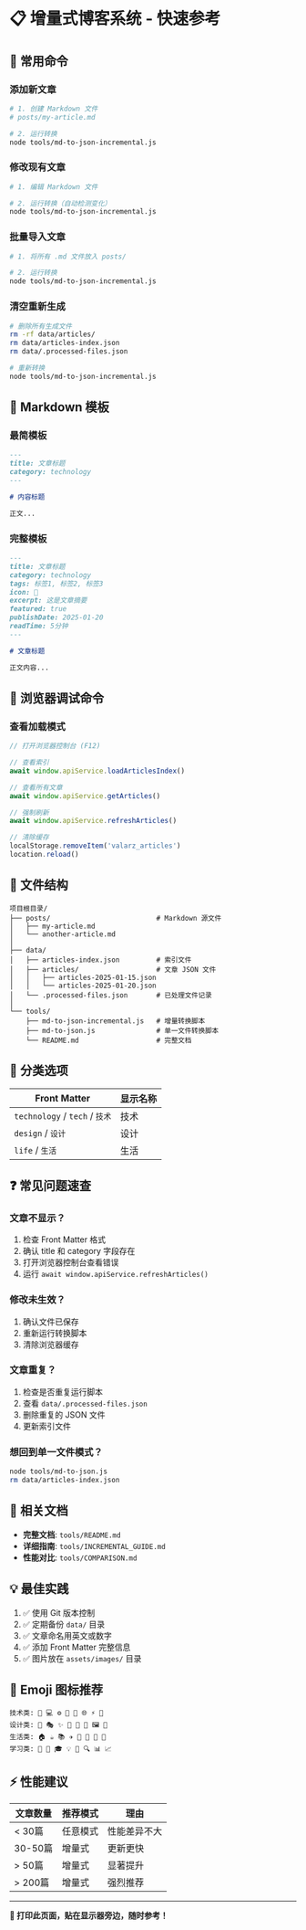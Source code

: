 # 📋 增量式博客系统 - 快速参考

## 🚀 常用命令

### 添加新文章
```bash
# 1. 创建 Markdown 文件
# posts/my-article.md

# 2. 运行转换
node tools/md-to-json-incremental.js
```

### 修改现有文章
```bash
# 1. 编辑 Markdown 文件

# 2. 运行转换（自动检测变化）
node tools/md-to-json-incremental.js
```

### 批量导入文章
```bash
# 1. 将所有 .md 文件放入 posts/

# 2. 运行转换
node tools/md-to-json-incremental.js
```

### 清空重新生成
```bash
# 删除所有生成文件
rm -rf data/articles/
rm data/articles-index.json
rm data/.processed-files.json

# 重新转换
node tools/md-to-json-incremental.js
```

## 📝 Markdown 模板

### 最简模板
```markdown
---
title: 文章标题
category: technology
---

# 内容标题

正文...
```

### 完整模板
```markdown
---
title: 文章标题
category: technology
tags: 标签1, 标签2, 标签3
icon: 🚀
excerpt: 这是文章摘要
featured: true
publishDate: 2025-01-20
readTime: 5分钟
---

# 文章标题

正文内容...
```

## 🔧 浏览器调试命令

### 查看加载模式
```javascript
// 打开浏览器控制台 (F12)

// 查看索引
await window.apiService.loadArticlesIndex()

// 查看所有文章
await window.apiService.getArticles()

// 强制刷新
await window.apiService.refreshArticles()

// 清除缓存
localStorage.removeItem('valarz_articles')
location.reload()
```

## 📁 文件结构

```
项目根目录/
├── posts/                          # Markdown 源文件
│   ├── my-article.md
│   └── another-article.md
│
├── data/
│   ├── articles-index.json         # 索引文件
│   ├── articles/                   # 文章 JSON 文件
│   │   ├── articles-2025-01-15.json
│   │   └── articles-2025-01-20.json
│   └── .processed-files.json       # 已处理文件记录
│
└── tools/
    ├── md-to-json-incremental.js   # 增量转换脚本
    ├── md-to-json.js               # 单一文件转换脚本
    └── README.md                   # 完整文档
```

## 🎯 分类选项

| Front Matter | 显示名称 |
|-------------|---------|
| `technology` / `tech` / `技术` | 技术 |
| `design` / `设计` | 设计 |
| `life` / `生活` | 生活 |

## ❓ 常见问题速查

### 文章不显示？
1. 检查 Front Matter 格式
2. 确认 title 和 category 字段存在
3. 打开浏览器控制台查看错误
4. 运行 `await window.apiService.refreshArticles()`

### 修改未生效？
1. 确认文件已保存
2. 重新运行转换脚本
3. 清除浏览器缓存

### 文章重复？
1. 检查是否重复运行脚本
2. 查看 `data/.processed-files.json`
3. 删除重复的 JSON 文件
4. 更新索引文件

### 想回到单一文件模式？
```bash
node tools/md-to-json.js
rm data/articles-index.json
```

## 🔗 相关文档

- **完整文档**: `tools/README.md`
- **详细指南**: `tools/INCREMENTAL_GUIDE.md`
- **性能对比**: `tools/COMPARISON.md`

## 💡 最佳实践

1. ✅ 使用 Git 版本控制
2. ✅ 定期备份 `data/` 目录
3. ✅ 文章命名用英文或数字
4. ✅ 添加 Front Matter 完整信息
5. ✅ 图片放在 `assets/images/` 目录

## 🎨 Emoji 图标推荐

```
技术类: 🚀 💻 ⚙️ 🔧 📱 🌐 ⚡ 🔬
设计类: 🎨 🎭 ✨ 🎯 💎 🌈 🖼️ 📐
生活类: 🏠 ☕ 📚 ✈️ 🎵 🍰 🌟 💭
学习类: 📝 📖 🎓 💡 🧠 🔍 📊 📈
```

## ⚡ 性能建议

| 文章数量 | 推荐模式 | 理由 |
|---------|---------|------|
| < 30篇 | 任意模式 | 性能差异不大 |
| 30-50篇 | 增量式 | 更新更快 |
| > 50篇 | 增量式 | 显著提升 |
| > 200篇 | 增量式 | 强烈推荐 |

---

**📌 打印此页面，贴在显示器旁边，随时参考！**

